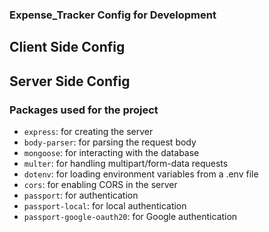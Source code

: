 ### Expense_Tracker Config for Development

## Client Side Config


## Server Side Config 



### Packages used for the project
- `express`: for creating the server
- `body-parser`: for parsing the request body
- `mongoose`: for interacting with the database
- `multer`: for handling multipart/form-data requests
- `dotenv`: for loading environment variables from a .env file
- `cors`: for enabling CORS in the server
- `passport`: for authentication
- `passport-local`: for local authentication
- `passport-google-oauth20`: for Google authentication
